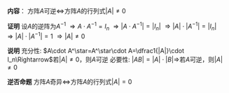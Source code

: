 **内容**：
方阵$A$可逆$\Leftrightarrow$方阵$A$的行列式$|A|\neq0$

**证明**
设$A$的逆阵为$A^{-1}$
$\Rightarrow A\cdot A^{-1}=I_n$
$\Rightarrow|A\cdot A^{-1}|=|I_n|$
$\Rightarrow|A|\cdot |A^{-1}|=|I_n|$
$\Rightarrow|A|\cdot |A^{-1}|=1$
$\Rightarrow|A|\neq0$

**说明**
充分性: $A\cdot A^\star=A^\star\cdot A=\dfrac1{|A|}\cdot I_n\Rightarrow$若$|A|\neq0$，则$A$可逆
必要性: $|AB|=|A|\cdot|B|\Rightarrow$若$A$可逆，则$|A|\neq0$

**逆否命题**
方阵$A$奇异$\Leftrightarrow$方阵$A$的行列式$|A|=0$
